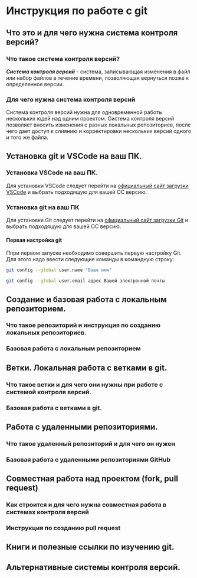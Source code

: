 # Инструкция по работе с git

## Что это и для чего нужна система контроля версий?

### Что такое система контроля версий?

**_Система контроля версий_** - система, записывающая изменения в файл или набор файлов в течение времени, позволяющая вернуться позже к определенное версии.


### Для чего нужна система контроля версий

Система контроля версий нужна для одновременной работы нескольких юдей над одним проектом. Система контроля версий позволяет вносить изменения с разных локальных репозиториев, после чего дает доступ к слиянию и корректировки нескольких версий одного и того же файла.

## Установка git и VSCode на ваш ПК.

### Установка VSCode на ваш ПК.

Для установки VSCode следует перейти на [официальный сайт загрузки VSCode](https://code.visualstudio.com/download "ссылка на официальный сайт загрузки VSCode") и выбрать подходящую для вашей ОС версию.

### Установка git на ваш ПК

Для установки Git следует перейти на [официальный сайт загрузки Git](https://git-scm.com/downloads "ссылка на официальный сайт загрузки Git") и выбрать подходящую для вашей ОС версию.

#### Первая настройка git

Ппри первом запуске необходимо совершить первую настройку Git. Для этого надо ввести следующие команды в командную строку:
```sh
git config --global user.name "Ваше имя"
```
```sh
git config --global user.email адрес Вашей электронной почты
```

## Создание и базовая работа с локальным репозиторием.

### Что такое репозиторий и инструкция по созданию локальных репозиториев.

### Базовая работа с локальным репозиторием

## Ветки. Локальная работа с ветками в git.

### Что такое ветки и для чего они нужны при работе с системой контроля версий.

### Базовая работа с ветками в git.

## Работа с удаленными репозиториями.

### Что такое удаленный репозиторий и для чего он нужен

### Базовая работа с удаленными репозиториями GitHub

## Совместная работа над проектом (fork, pull request)

### Как строится и для чего нужна совместная работа в системах контроля версий

### Инструкция по созданию pull request

## Книги и полезные ссылки по изучению git.

## Альтернативные системы контроля версий.
